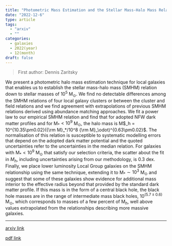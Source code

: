 ```yaml
---
title: "Photometric Mass Estimation and the Stellar Mass-Halo Mass Relation for Low Mass Galaxies"
date: "2022-12-6"
type: article
tags:
  - "arxiv"
  - ""
categories:
  - galaxies
  - 2022(year)
  - 12(month)
draft: false
---
```


> First author: Dennis Zaritsky

 We present a photometric halo mass estimation technique for local galaxies
that enables us to establish the stellar mass-halo mass (SMHM) relation down to
stellar masses of 10$^5$ M$_\odot$. We find no detectable differences among the
SMHM relations of four local galaxy clusters or between the cluster and field
relations and we find agreement with extrapolations of previous SMHM relations
derived using abundance matching approaches. We fit a power law to our
empirical SMHM relation and find that for adopted NFW dark matter profiles and
for M$_* < 10^9$ M$_\odot$, the halo mass is M$_h = 10^{10.35\pm0.02}({\rm
M}_*/10^8 {\rm M}_\odot)^{0.63\pm0.02}$. The normalisation of this relation is
susceptible to systematic modelling errors that depend on the adopted dark
matter potential and the quoted uncertainties refer to the uncertainties in the
median relation. For galaxies with M$_* < 10^{9}$ M$_\odot$ that satisfy our
selection criteria, the scatter about the fit in $M_h$, including uncertainties
arising from our methodology, is 0.3 dex. Finally, we place lower luminosity
Local Group galaxies on the SMHM relationship using the same technique,
extending it to M$_* \sim 10^3$ M$_\odot$ and suggest that some of these
galaxies show evidence for additional mass interior to the effective radius
beyond that provided by the standard dark matter profile. If this mass is in
the form of a central black hole, the black hole masses are in the range of
intermediate mass black holes, $10^{(5.7\pm0.6)}$ M$_\odot$, which corresponds
to masses of a few percent of M$_h$, well above values extrapolated from the
relationships describing more massive galaxies.

---
[arxiv link](http://arxiv.org/abs/2212.02948v1)

[pdf link](http://arxiv.org/pdf/2212.02948v1)